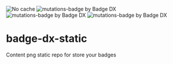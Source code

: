 ![No cache](https://badge-dx.herokuapp.com/yogonza524/roman-code/prueba1)
![mutations-badge by Badge DX](https://badge-dx.herokuapp.com/yogonza524/badge-dx-static/mutations-badge)
![mutations-badge by Badge DX](https://badge-dx.herokuapp.com/yogonza524/badge-dx-static/dolar-blue-badge)
![mutations-badge by Badge DX](https://badge-dx.herokuapp.com/yogonza524/badge-dx-static/happyness-badge)

# badge-dx-static
Content png static repo for store your badges
